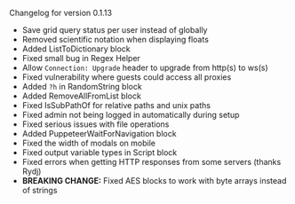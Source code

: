 Changelog for version 0.1.13

- Save grid query status per user instead of globally
- Removed scientific notation when displaying floats
- Added ListToDictionary block
- Fixed small bug in Regex Helper
- Allow `Connection: Upgrade` header to upgrade from http(s) to ws(s)
- Fixed vulnerability where guests could access all proxies
- Added `?h` in RandomString block
- Added RemoveAllFromList block
- Fixed IsSubPathOf for relative paths and unix paths
- Fixed admin not being logged in automatically during setup
- Fixed serious issues with file operations
- Added PuppeteerWaitForNavigation block
- Fixed the width of modals on mobile
- Fixed output variable types in Script block
- Fixed errors when getting HTTP responses from some servers (thanks Rydj)
- **BREAKING CHANGE:** Fixed AES blocks to work with byte arrays instead of strings